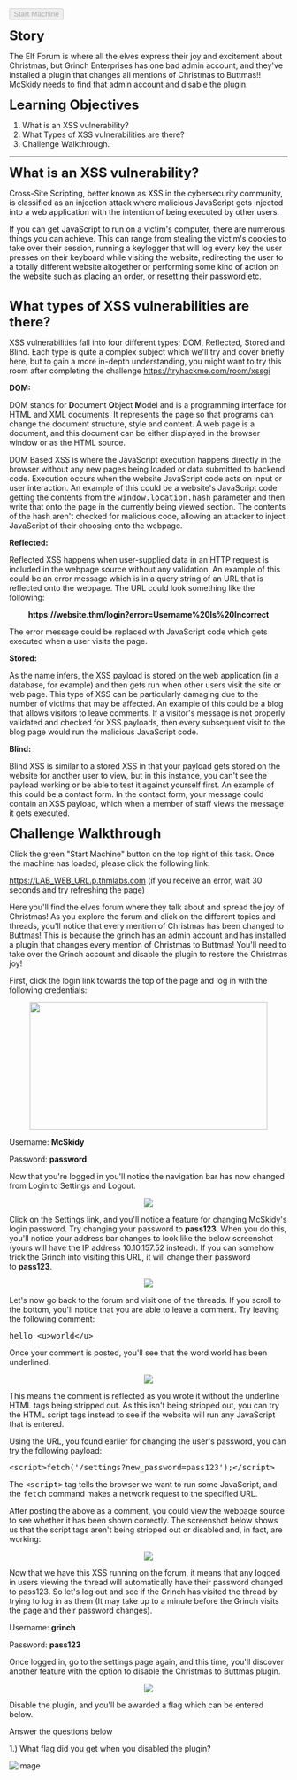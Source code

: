 <div class="room-task-desc-data"><div class="btn-group mb-3 ml-3 float-right">
            <button type="button" class="btn btn-success" value="618bb30b131cb50044e13a04" onclick="deploy(this)" disabled=""><i class="fas fa-play mr-2"></i> Start Machine</button>
        </div> <p><span style="font-weight:bolder"><span style="font-size:24px">Story</span></span></p><p>The Elf Forum is where all the elves express their joy and excitement about Christmas, but Grinch Enterprises has one bad admin account, and they've installed a plugin that changes all mentions of Christmas to Buttmas!! McSkidy needs to find that admin account and disable the plugin.</p><p><span style="font-weight:bolder"><span style="font-size:24px">Learning Objectives</span></span></p><ol><li>What is an XSS vulnerability?</li><li>What Types of XSS vulnerabilities are there?</li><li>Challenge Walkthrough.</li></ol><hr style="border:1px solid var(--main-color)"><p><span style="font-weight:bolder"><span style="font-size:24px">What is an XSS vulnerability?</span></span></p><p><span style="color:rgb(14, 16, 26);background:transparent;margin-top:0pt;margin-bottom:0pt">Cross-Site Scripting, better known as XSS in the cybersecurity community, is classified as an injection attack where malicious JavaScript gets injected into a web application with the intention of being executed by other users.</span></p><p style="margin-top:0pt;margin-bottom:0pt;background:transparent;color:rgb(14, 16, 26)"><span style="background:transparent;margin-top:0pt;margin-bottom:0pt">If you can get JavaScript to run on a victim's computer, there are numerous things you can achieve. This can range from stealing the victim's cookies to take over their session, running a keylogger that will log every key the user presses on their keyboard while visiting the website, redirecting the user to a totally different website altogether or performing some kind of action on the website such as placing an order, or resetting their password etc.</span></p><p style="margin-top:0pt;margin-bottom:0pt;background:transparent;color:rgb(14, 16, 26)"><span style="font-weight:bolder"><br></span></p><p><span style="font-weight:bolder"><span style="font-size:24px">What types of XSS vulnerabilities are there?</span></span></p><p>XSS vulnerabilities fall into four different types; DOM, Reflected, Stored and Blind. Each type is quite a complex subject which we'll try and cover briefly here, but to gain a more in-depth understanding, you might want to try this room after completing the challenge&nbsp;<a href="https://tryhackme.com/room/xssgi" target="_blank">https://tryhackme.com/room/xssgi</a></p><p><span style="font-weight:bolder">DOM:</span></p><p>DOM stands for&nbsp;<span style="font-weight:bolder">D</span>ocument&nbsp;<span style="font-weight:bolder">O</span>bject&nbsp;<span style="font-weight:bolder">M</span><span>odel and is a programming interface for HTML and <a class="NIznHpsQ glossary-term" onclick="initPopOver('XML', 'NIznHpsQ')">XML</a> documents. It represents the page so that programs can change the document structure, style and content. A web page is a document, and this document can be either displayed in the browser window or as the HTML source.</span></p><p>DOM Based XSS is where the JavaScript execution happens directly in the browser without any new pages being loaded or data submitted to backend code. Execution occurs when the website JavaScript code acts on input or user interaction. An example of this could be a website's JavaScript code getting the contents from the&nbsp;<code style="font-size:14px">window.location.hash</code>&nbsp;parameter and then write that onto the page in the currently being viewed section. The contents of the hash aren't checked for malicious code, allowing an attacker to inject JavaScript of their choosing onto the webpage.</p><p><span style="font-weight:bolder">Reflected:</span></p><p>Reflected XSS happens when user-supplied data in an&nbsp;<a class="TQ45CJkP glossary-term">HTTP</a>&nbsp;request is included in the webpage source without any validation. An example of this could be an error message which is in a query string of an URL that is reflected onto the webpage. The URL could look something like the following:</p><p align="center"><span style="font-weight:bolder">https://website.thm/login?error=Username%20Is%20Incorrect</span><br></p><p>The error message could be replaced with JavaScript code which gets executed when a user visits the page.<span style="font-weight:bolder"><br></span></p><p><span style="font-weight:bolder">Stored:</span></p><p>As the name infers, the XSS payload is stored on the web application (in a database, for example) and then gets run when other users visit the site or web page. This type of XSS can be particularly damaging due to the number of victims that may be affected. An example of this could be a blog that allows visitors to leave comments. If a visitor's message is not properly validated and checked for XSS payloads, then every subsequent visit to the blog page would run the malicious JavaScript code.</p><p><span style="font-weight:bolder">Blind:</span></p><p>Blind XSS is similar to a stored XSS in that your payload gets stored on the website for another user to view, but in this instance, you can't see the payload working or be able to test it against yourself first. An example of this could be a contact form. In the contact form, your message could contain an XSS payload, which when a member of staff views the message it gets executed.<span style="font-weight:bolder"></span></p><p></p><p><span style="font-weight:bolder"><span style="font-size:24px">Challenge Walkthrough<br></span></span></p>Click the green "Start Machine" button on the top right of this task. Once the machine has loaded, please click the following link:<p></p><p><a href="https://lab_web_url.p.thmlabs.com/" target="_blank">https://LAB_WEB_URL.p.thmlabs.com</a>&nbsp;(if you receive an error, wait 30 seconds and try refreshing the page)</p><p>Here you'll find the elves forum where they talk about and spread the joy of Christmas! As you explore the forum and click on the different topics and threads, you'll notice that every mention of Christmas has been changed to Buttmas! This is because the grinch has an admin account and has installed a plugin that changes every mention of Christmas to Buttmas! You'll need to take over the Grinch account and disable the plugin to restore the Christmas joy!</p><p>First, click the login link towards the top of the page and log in with the following credentials:</p><p align="center"><img src="https://tryhackme-images.s3.amazonaws.com/user-uploads/5efe36fb68daf465530ca761/room-content/e1dcfc1c259cbfee5158eb7906153d54.png" style="width:429.017px;height:230.314px"><br></p><p>Username:&nbsp;<span style="font-weight:bolder">McSkidy</span></p><p>Password:&nbsp;<span style="font-weight:bolder">password</span></p><p>Now that you're logged in you'll notice the navigation bar has now changed from Login to Settings and Logout.</p><p align="center"><img src="https://tryhackme-images.s3.amazonaws.com/user-uploads/5efe36fb68daf465530ca761/room-content/13f9f54f0071831e0cc4427a875616b0.png"><br></p><p>Click on the Settings link, and you'll notice a feature for changing McSkidy's login password. Try changing your password to&nbsp;<span style="font-weight:bolder">pass123</span>. When you do this, you'll notice your address bar changes to look like the below screenshot (yours will have the IP address 10.10.157.52 instead). If you can somehow trick the Grinch into visiting this URL, it will change their password to&nbsp;<span style="font-weight:bolder">pass123</span>.<br></p><p align="center"><img src="https://tryhackme-images.s3.amazonaws.com/user-uploads/5efe36fb68daf465530ca761/room-content/029984cba68e5c22d9b8caa27249baa5.png"><br></p><p>Let's now go back to the forum and visit one of the threads. If you scroll to the bottom, you'll notice that you are able to leave a comment. Try leaving the following comment:</p><p><code style="font-size:14px">hello &lt;u&gt;world&lt;/u&gt;</code></p><p>Once your comment is posted, you'll see that the word world has been underlined.</p><p align="center"><img src="https://tryhackme-images.s3.amazonaws.com/user-uploads/5efe36fb68daf465530ca761/room-content/253564d07312e7771461f312c66dbd6d.png"></p><p align="left">This means the comment is reflected as you wrote it without the underline HTML tags being stripped out. As this isn't being stripped out, you can try the HTML script tags instead to see if the website will run any JavaScript that is entered.</p><p align="left">Using the URL, you found earlier for changing the user's password, you can try the following payload:</p><p align="left"><code style="font-size:14px">&lt;script&gt;fetch('/settings?new_password=pass123');&lt;/script&gt;</code><br></p><p>The&nbsp;<code style="font-size:14px">&lt;script&gt;</code>&nbsp;tag tells the browser we want to run some JavaScript, and the&nbsp;<code style="font-size:14px">fetch</code>&nbsp;command makes a network request to the specified URL.<br></p><p>After posting the above as a comment, you could view the webpage source to see whether it has been shown correctly. The screenshot below shows us that the script tags aren't being stripped out or disabled and, in fact, are working:</p><p align="center"><img src="https://tryhackme-images.s3.amazonaws.com/user-uploads/5efe36fb68daf465530ca761/room-content/da598fccc47887d9e651b3d072da8844.png"></p><p align="left">Now that we have this XSS running on the forum, it means that any logged in users viewing the thread will automatically have their password changed to pass123. So let's log out and see if the Grinch has visited the thread by trying to log in as them (It may take up to a minute before the Grinch visits the page and their password changes).<br></p><p align="left">Username:&nbsp;<span style="font-weight:bolder">grinch</span></p><p align="left">Password:&nbsp;<span style="font-weight:bolder">pass123</span></p><p align="left">Once logged in, go to the settings page again, and this time, you'll discover another feature with the option to disable the Christmas to Buttmas plugin.</p><p align="center"><img src="https://tryhackme-images.s3.amazonaws.com/user-uploads/5efe36fb68daf465530ca761/room-content/9dd7eee4ab8e7cf2acaa48f83843b78a.png"><br></p><p align="left">Disable the plugin, and you'll be awarded a flag which can be entered below.</p></div>
        
  
  
Answer the questions below
  
1.) What flag did you get when you disabled the plugin?
  
![image](https://user-images.githubusercontent.com/95479102/144751113-fc98ff78-4479-4702-a756-61c42b4123c1.png)
